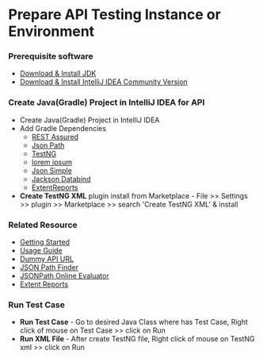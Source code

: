 # Prepare API Testing Instance or Environment

### Prerequisite software
* [Download & Install JDK](https://www.oracle.com/java/technologies/javase/jdk11-archive-downloads.html)
* [Download & Install IntelliJ IDEA Community Version](https://www.jetbrains.com/idea/download/)

### Create Java(Gradle) Project in IntelliJ IDEA for API
* Create Java(Gradle) Project in IntelliJ IDEA
* Add Gradle Dependencies
    - [REST Assured](https://mvnrepository.com/artifact/io.rest-assured/rest-assured)
    - [Json Path](https://mvnrepository.com/artifact/io.rest-assured/json-path)
    - [TestNG](https://mvnrepository.com/artifact/org.testng/testng)
    - [lorem ipsum](https://mvnrepository.com/artifact/com.thedeanda/lorem)
    - [Json Simple](https://mvnrepository.com/artifact/com.googlecode.json-simple/json-simple)
    - [Jackson Databind](https://mvnrepository.com/artifact/com.fasterxml.jackson.core/jackson-databind)
    - [ExtentReports](https://mvnrepository.com/artifact/com.aventstack/extentreports)
* **Create TestNG XML** plugin install from Marketplace - File >> Settings >> plugin >> Marketplace >> search 'Create
  TestNG XML' & install

### Related Resource
  * [Getting Started](https://github.com/rest-assured/rest-assured/wiki/GettingStarted)
  * [Usage Guide](https://github.com/rest-assured/rest-assured/wiki/Usage)
  * [Dummy API URL](https://reqres.in/)
  * [JSON Path Finder](https://jsonpathfinder.com/)
  * [JSONPath Online Evaluator](https://jsonpath.com/)
  * [Extent Reports](https://www.extentreports.com/docs/versions/5/java/index.html)

### Run Test Case
  * **Run Test Case** - Go to desired Java Class where has Test Case, Right click of mouse on Test Case >> click on Run
  * **Run XML File** - After create TestNG file, Right click of mouse on TestNG xml >> click on Run

